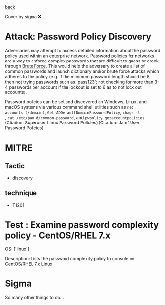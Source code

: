 [back](../index.md)

Cover by sigma :x: 

# Attack: Password Policy Discovery

 Adversaries may attempt to access detailed information about the password policy used within an enterprise network. Password policies for networks are a way to enforce complex passwords that are difficult to guess or crack through [Brute Force](https://attack.mitre.org/techniques/T1110). This would help the adversary to create a list of common passwords and launch dictionary and/or brute force attacks which adheres to the policy (e.g. if the minimum password length should be 8, then not trying passwords such as 'pass123'; not checking for more than 3-4 passwords per account if the lockout is set to 6 as to not lock out accounts).

Password policies can be set and discovered on Windows, Linux, and macOS systems via various command shell utilities such as <code>net accounts (/domain)</code>, <code>Get-ADDefaultDomainPasswordPolicy</code>, <code>chage -l <username></code>, <code>cat /etc/pam.d/common-password</code>, and <code>pwpolicy getaccountpolicies</code>.(Citation: Superuser Linux Password Policies) (Citation: Jamf User Password Policies)

# MITRE
## Tactic
  - discovery

## technique
  - T1201

# Test : Examine password complexity policy - CentOS/RHEL 7.x

OS: ['linux']

Description: Lists the password complexity policy to console on CentOS/RHEL 7.x Linux.


# Sigma

 So many other things to do...